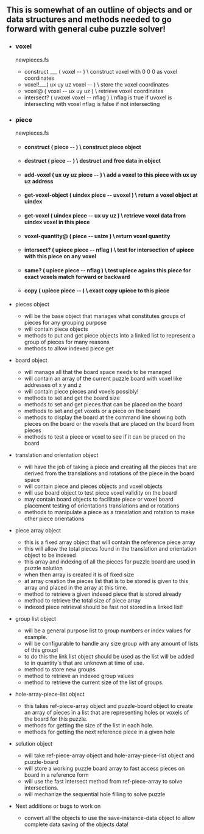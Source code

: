 ## This is somewhat of an outline of objects and or data structures and methods needed to go forward with general cube puzzle solver!

* ### voxel
  newpieces.fs
  * construct ___ ( voxel -- ) \ construct voxel with 0 0 0 as voxel coordinates
  * voxel!___( ux uy uz voxel -- ) \ store the voxel coordinates
  * voxel@      ( voxel -- ux uy uz ) \ retrieve voxel coordinates
  * intersect?  ( uvoxel voxel -- nflag ) \ nflag is true if uvoxel is intersecting with voxel nflag is false if not intersecting

* ### piece
  newpieces.fs
  * #### construct        ( piece -- ) \ construct piece object
  * #### destruct         ( piece -- ) \ destruct and free data in object
  * #### add-voxel        ( ux uy uz piece -- ) \ add a voxel to this piece with ux uy uz address
  * #### get-voxel-object ( uindex piece -- uvoxel ) \ return a voxel object at uindex
  * #### get-voxel        ( uindex piece -- ux uy uz ) \ retrieve voxel data from uindex voxel in this piece
  * #### voxel-quantity@  ( piece -- usize ) \ return voxel quantity
  * #### intersect?       ( upiece piece -- nflag ) \ test for intersection of upiece with this piece on any voxel
  * #### same?            ( upiece piece -- nflag ) \ test upiece agains this piece for exact voxels match forward or backward
  * #### copy             ( upiece piece -- ) \ exact copy upiece to this piece

* pieces object
  * will be the base object that manages what constitutes groups of pieces for any grouping purpose
  * will contain piece objects
  * methods to put and get piece objects into a linked list to represent a group of pieces for many reasons
  * methods to allow indexed piece get

* board object
  * will manage all that the board space needs to be managed
  * will contain an array of the current puzzle board with voxel like addresses of x y and z
  * will contain piece pieces and voxels possibly!
  * methods to set and get the board size
  * methods to set and get pieces that can be placed on the board
  * methods to set and get voxels or a piece on the board
  * methods to display the board at the command line showing both pieces on the board or the voxels that are placed on the board from pieces
  * methods to test a piece or voxel to see if it can be placed on the board

* translation and orientation object
  * will have the job of taking a piece and creating all the pieces that are derived from the translations and rotations of the piece in the board space
  * will contain piece and pieces objects and voxel objects
  * will use board object to test piece voxel validity on the board
  * may contain board objects to facilitate piece or voxel board placement testing of orientations translations and or rotations
  * methods to manipulate a piece as a translation and rotation to make other piece orientations

* piece array object
  * this is a fixed array object that will contain the reference piece array
  * this will allow the total pieces found in the translation and orientation object to be indexed
  * this array and indexing of all the pieces for puzzle board are used in puzzle solution
  * when then array is created it is of fixed size
  * at array creation the pieces list that is to be stored is given to this array and placed in the array at this time.
  * method to retrieve a given indexed piece that is stored already
  * method to retrieve the total size of piece array
  * indexed piece retrieval should be fast not stored in a linked list!

* group list object
  * will be a general purpose list to group numbers or index values for example.
  * will be configurable to handle any size group with any amount of lists of this group!
  * to do this the link list object should be used as the list will be added to in quantity's that are unknown at time of use.
  * method to store new groups
  * method to retrieve an indexed group values
  * method to retrieve the current size of the list of groups.

* hole-array-piece-list object
  * this takes ref-piece-array object and puzzle-board object to create an array of pieces in a list that are representing holes or voxels of the board for this puzzle.
  * methods for getting the size of the list in each hole.
  * methods for getting the next reference piece in a given hole

* solution object
  * will take ref-piece-array object and hole-array-piece-list object and puzzle-board
  * will store a working puzzle board array to fast access pieces on board in a reference form
  * will use the fast intersect method from ref-piece-array to solve intersections.
  * will mechanize the sequential hole filling to solve puzzle

* Next additions or bugs to work on
  * convert all the objects to use the save-instance-data object to allow complete data saving of the objects data!
